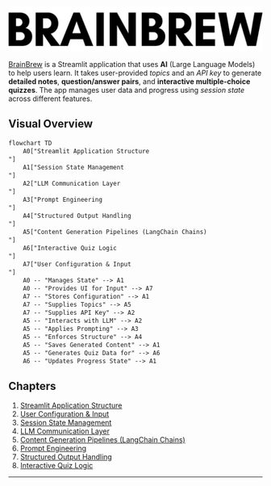  ![🧠Brainbrew logo](assets/logo.png)


[BrainBrew]("https://brain-brew.streamlit.app/") is a Streamlit application that uses **AI** (Large Language Models) to help users learn.
It takes user-provided *topics* and an *API key* to generate **detailed notes**, **question/answer pairs**, and **interactive multiple-choice quizzes**.
The app manages user data and progress using *session state* across different features.



## Visual Overview

```mermaid
flowchart TD
    A0["Streamlit Application Structure
"]
    A1["Session State Management
"]
    A2["LLM Communication Layer
"]
    A3["Prompt Engineering
"]
    A4["Structured Output Handling
"]
    A5["Content Generation Pipelines (LangChain Chains)
"]
    A6["Interactive Quiz Logic
"]
    A7["User Configuration & Input
"]
    A0 -- "Manages State" --> A1
    A0 -- "Provides UI for Input" --> A7
    A7 -- "Stores Configuration" --> A1
    A7 -- "Supplies Topics" --> A5
    A7 -- "Supplies API Key" --> A2
    A5 -- "Interacts with LLM" --> A2
    A5 -- "Applies Prompting" --> A3
    A5 -- "Enforces Structure" --> A4
    A5 -- "Saves Generated Content" --> A1
    A5 -- "Generates Quiz Data for" --> A6
    A6 -- "Updates Progress State" --> A1
```

## Chapters

1. [Streamlit Application Structure
](tutorial/01_streamlit_application_structure_.md)
2. [User Configuration & Input
](tutorial/02_user_configuration___input_.md)
3. [Session State Management
](tutorial/03_session_state_management_.md)
4. [LLM Communication Layer
](tutorial/04_llm_communication_layer_.md)
5. [Content Generation Pipelines (LangChain Chains)
](tutorial/05_content_generation_pipelines__langchain_chains__.md)
6. [Prompt Engineering
](tutorial/06_prompt_engineering_.md)
7. [Structured Output Handling
](tutorial/07_structured_output_handling_.md)
8. [Interactive Quiz Logic
](tutorial/08_interactive_quiz_logic_.md)


---
